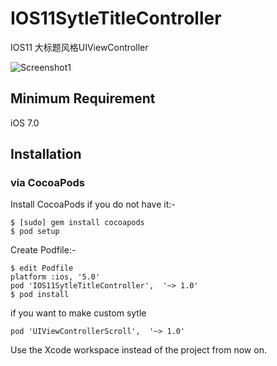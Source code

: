 # IOS11SytleTitleController
IOS11 大标题风格UIViewController

![Screenshot1](http://heroims.github.io/IOS11SytleTitleController/Untitled.gif "Screenshot1") 

## Minimum Requirement
iOS 7.0

## Installation

### via CocoaPods
Install CocoaPods if you do not have it:-
```
$ [sudo] gem install cocoapods
$ pod setup
```
Create Podfile:-
```
$ edit Podfile
platform :ios, '5.0'
pod 'IOS11SytleTitleController',  '~> 1.0'
$ pod install
```

if you want to make custom sytle
```
pod 'UIViewControllerScroll',  '~> 1.0'
```
Use the Xcode workspace instead of the project from now on.
